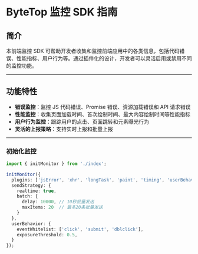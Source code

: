 # ByteTop 监控 SDK 指南

## 简介
本前端监控 SDK 可帮助开发者收集和监控前端应用中的各类信息，包括代码错误、性能指标、用户行为等。通过插件化的设计，开发者可以灵活启用或禁用不同的监控功能。

---

## 功能特性
- **错误监控**：监控 JS 代码错误、Promise 错误、资源加载错误和 API 请求错误
- **性能监控**：收集页面加载时间、首次绘制时间、最大内容绘制时间等性能指标
- **用户行为监控**：跟踪用户的点击、页面跳转和元素曝光行为
- **灵活的上报策略**：支持实时上报和批量上报

---

### 初始化监控
```typescript
import { initMonitor } from './index';

initMonitor({
  plugins: ['jsError', 'xhr', 'longTask', 'paint', 'timing', 'userBehavior'],
  sendStrategy: {
    realtime: true,
    batch: {
      delay: 10000, // 10秒批量发送
      maxItems: 20  // 最多20条批量发送
    }
  },
  userBehavior: {
    eventWhitelist: ['click', 'submit', 'dblclick'],
    exposureThreshold: 0.5,
  }
});
```